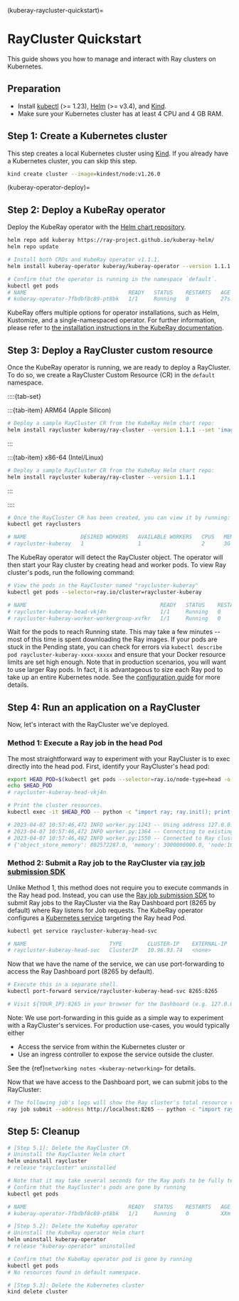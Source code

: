 (kuberay-raycluster-quickstart)=

# RayCluster Quickstart

This guide shows you how to manage and interact with Ray clusters on Kubernetes.

## Preparation

* Install [kubectl](https://kubernetes.io/docs/tasks/tools/#kubectl) (>= 1.23), [Helm](https://helm.sh/docs/intro/install/) (>= v3.4), and [Kind](https://kind.sigs.k8s.io/docs/user/quick-start/#installation).
* Make sure your Kubernetes cluster has at least 4 CPU and 4 GB RAM.

## Step 1: Create a Kubernetes cluster

This step creates a local Kubernetes cluster using [Kind](https://kind.sigs.k8s.io/). If you already have a Kubernetes cluster, you can skip this step.

```sh
kind create cluster --image=kindest/node:v1.26.0
```

(kuberay-operator-deploy)=
## Step 2: Deploy a KubeRay operator

Deploy the KubeRay operator with the [Helm chart repository](https://github.com/ray-project/kuberay-helm).

```sh
helm repo add kuberay https://ray-project.github.io/kuberay-helm/
helm repo update

# Install both CRDs and KubeRay operator v1.1.1.
helm install kuberay-operator kuberay/kuberay-operator --version 1.1.1

# Confirm that the operator is running in the namespace `default`.
kubectl get pods
# NAME                                READY   STATUS    RESTARTS   AGE
# kuberay-operator-7fbdbf8c89-pt8bk   1/1     Running   0          27s
```

KubeRay offers multiple options for operator installations, such as Helm, Kustomize, and a single-namespaced operator. For further information, please refer to [the installation instructions in the KubeRay documentation](https://ray-project.github.io/kuberay/deploy/installation/).

## Step 3: Deploy a RayCluster custom resource

Once the KubeRay operator is running, we are ready to deploy a RayCluster. To do so, we create a RayCluster Custom Resource (CR) in the `default` namespace.

  ::::{tab-set}

  :::{tab-item} ARM64 (Apple Silicon)
  ```sh
  # Deploy a sample RayCluster CR from the KubeRay Helm chart repo:
  helm install raycluster kuberay/ray-cluster --version 1.1.1 --set 'image.tag=2.9.0-aarch64'
  ```
  :::

  :::{tab-item} x86-64 (Intel/Linux)
  ```sh
  # Deploy a sample RayCluster CR from the KubeRay Helm chart repo:
  helm install raycluster kuberay/ray-cluster --version 1.1.1
  ```
  :::

  ::::


```sh
# Once the RayCluster CR has been created, you can view it by running:
kubectl get rayclusters

# NAME                 DESIRED WORKERS   AVAILABLE WORKERS   CPUS   MEMORY   GPUS   STATUS   AGE
# raycluster-kuberay   1                 1                   2      3G       0      ready    95s
```

The KubeRay operator will detect the RayCluster object. The operator will then start your Ray cluster by creating head and worker pods. To view Ray cluster's pods, run the following command:

```sh
# View the pods in the RayCluster named "raycluster-kuberay"
kubectl get pods --selector=ray.io/cluster=raycluster-kuberay

# NAME                                          READY   STATUS    RESTARTS   AGE
# raycluster-kuberay-head-vkj4n                 1/1     Running   0          XXs
# raycluster-kuberay-worker-workergroup-xvfkr   1/1     Running   0          XXs
```

Wait for the pods to reach Running state. This may take a few minutes -- most of this time is spent downloading the Ray images.
If your pods are stuck in the Pending state, you can check for errors via `kubectl describe pod raycluster-kuberay-xxxx-xxxxx` and ensure that your Docker resource limits are set high enough.
Note that in production scenarios, you will want to use larger Ray pods. In fact, it is advantageous to size each Ray pod to take up an entire Kubernetes node. See the [configuration guide](kuberay-config) for more details.

## Step 4: Run an application on a RayCluster

Now, let's interact with the RayCluster we've deployed. 

### Method 1: Execute a Ray job in the head Pod

The most straightforward way to experiment with your RayCluster is to exec directly into the head pod.
First, identify your RayCluster's head pod:

```sh
export HEAD_POD=$(kubectl get pods --selector=ray.io/node-type=head -o custom-columns=POD:metadata.name --no-headers)
echo $HEAD_POD
# raycluster-kuberay-head-vkj4n

# Print the cluster resources.
kubectl exec -it $HEAD_POD -- python -c "import ray; ray.init(); print(ray.cluster_resources())"

# 2023-04-07 10:57:46,472 INFO worker.py:1243 -- Using address 127.0.0.1:6379 set in the environment variable RAY_ADDRESS
# 2023-04-07 10:57:46,472 INFO worker.py:1364 -- Connecting to existing Ray cluster at address: 10.244.0.6:6379...
# 2023-04-07 10:57:46,482 INFO worker.py:1550 -- Connected to Ray cluster. View the dashboard at http://10.244.0.6:8265 
# {'object_store_memory': 802572287.0, 'memory': 3000000000.0, 'node:10.244.0.6': 1.0, 'CPU': 2.0, 'node:10.244.0.7': 1.0}
```

### Method 2: Submit a Ray job to the RayCluster via [ray job submission SDK](jobs-quickstart)

Unlike Method 1, this method does not require you to execute commands in the Ray head pod.
Instead, you can use the [Ray job submission SDK](jobs-quickstart) to submit Ray jobs to the RayCluster via the Ray Dashboard port (8265 by default) where Ray listens for Job requests.
The KubeRay operator configures a [Kubernetes service](https://kubernetes.io/docs/concepts/services-networking/service/) targeting the Ray head Pod.

```sh
kubectl get service raycluster-kuberay-head-svc

# NAME                          TYPE        CLUSTER-IP    EXTERNAL-IP   PORT(S)                                         AGE
# raycluster-kuberay-head-svc   ClusterIP   10.96.93.74   <none>        8265/TCP,8080/TCP,8000/TCP,10001/TCP,6379/TCP   15m
```

Now that we have the name of the service, we can use port-forwarding to access the Ray Dashboard port (8265 by default).

```sh
# Execute this in a separate shell.
kubectl port-forward service/raycluster-kuberay-head-svc 8265:8265

# Visit ${YOUR_IP}:8265 in your browser for the Dashboard (e.g. 127.0.0.1:8265)
```

Note: We use port-forwarding in this guide as a simple way to experiment with a RayCluster's services. For production use-cases, you would typically either 
- Access the service from within the Kubernetes cluster or
- Use an ingress controller to expose the service outside the cluster.

See the {ref}`networking notes <kuberay-networking>` for details.

Now that we have access to the Dashboard port, we can submit jobs to the RayCluster:

```sh
# The following job's logs will show the Ray cluster's total resource capacity, including 2 CPUs.
ray job submit --address http://localhost:8265 -- python -c "import ray; ray.init(); print(ray.cluster_resources())"
```

## Step 5: Cleanup

```sh
# [Step 5.1]: Delete the RayCluster CR
# Uninstall the RayCluster Helm chart
helm uninstall raycluster
# release "raycluster" uninstalled

# Note that it may take several seconds for the Ray pods to be fully terminated.
# Confirm that the RayCluster's pods are gone by running
kubectl get pods

# NAME                                READY   STATUS    RESTARTS   AGE
# kuberay-operator-7fbdbf8c89-pt8bk   1/1     Running   0          XXm

# [Step 5.2]: Delete the KubeRay operator
# Uninstall the KubeRay operator Helm chart
helm uninstall kuberay-operator
# release "kuberay-operator" uninstalled

# Confirm that the KubeRay operator pod is gone by running
kubectl get pods
# No resources found in default namespace.

# [Step 5.3]: Delete the Kubernetes cluster
kind delete cluster
```
